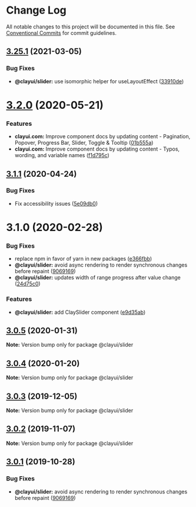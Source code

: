# Change Log

All notable changes to this project will be documented in this file.
See [Conventional Commits](https://conventionalcommits.org) for commit guidelines.

## [3.25.1](https://github.com/liferay/clay/compare/v3.25.0...v3.25.1) (2021-03-05)

### Bug Fixes

-   **@clayui/slider:** use isomorphic helper for useLayoutEffect ([33910de](https://github.com/liferay/clay/commit/33910dea1c6fcad8d1149d03d4c6ae92796123f1))

# [3.2.0](https://github.com/liferay/clay/compare/@clayui/slider@3.1.1...@clayui/slider@3.2.0) (2020-05-21)

### Features

-   **clayui.com:** Improve component docs by updating content - Pagination, Popover, Progress Bar, Slider, Toggle & Tooltip ([01b555a](https://github.com/liferay/clay/commit/01b555a))
-   **clayui.com:** Improve component docs by updating content - Typos, wording, and variable names ([f1d795c](https://github.com/liferay/clay/commit/f1d795c))

## [3.1.1](https://github.com/liferay/clay/compare/@clayui/slider@3.1.0...@clayui/slider@3.1.1) (2020-04-24)

### Bug Fixes

-   Fix accessibility issues ([5e09db0](https://github.com/liferay/clay/commit/5e09db0))

# 3.1.0 (2020-02-28)

### Bug Fixes

-   replace npm in favor of yarn in new packages ([e366fbb](https://github.com/liferay/clay/commit/e366fbb))
-   **@clayui/slider:** avoid async rendering to render synchronous changes before repaint ([9069169](https://github.com/liferay/clay/commit/9069169))
-   **@clayui/slider:** updates width of range progress after value change ([24d75c0](https://github.com/liferay/clay/commit/24d75c0))

### Features

-   **@clayui/slider:** add ClaySlider component ([e9d35ab](https://github.com/liferay/clay/commit/e9d35ab))

## [3.0.5](https://github.com/liferay/clay/tree/master/packages/clay-slider/compare/@clayui/slider@3.0.2...@clayui/slider@3.0.5) (2020-01-31)

**Note:** Version bump only for package @clayui/slider

## [3.0.4](https://github.com/liferay/clay/tree/master/packages/clay-slider/compare/@clayui/slider@3.0.2...@clayui/slider@3.0.4) (2020-01-20)

**Note:** Version bump only for package @clayui/slider

## [3.0.3](https://github.com/liferay/clay/tree/master/packages/clay-slider/compare/@clayui/slider@3.0.2...@clayui/slider@3.0.3) (2019-12-05)

**Note:** Version bump only for package @clayui/slider

## [3.0.2](https://github.com/liferay/clay/tree/master/packages/clay-slider/compare/@clayui/slider@3.0.1...@clayui/slider@3.0.2) (2019-11-07)

**Note:** Version bump only for package @clayui/slider

## [3.0.1](https://github.com/liferay/clay/tree/master/packages/clay-slider/compare/@clayui/slider@3.0.0...@clayui/slider@3.0.1) (2019-10-28)

### Bug Fixes

-   **@clayui/slider:** avoid async rendering to render synchronous changes before repaint ([9069169](https://github.com/liferay/clay/commit/9069169))

